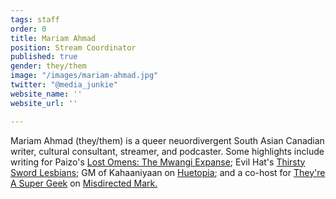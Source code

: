 ```yaml
---
tags: staff
order: 0
title: Mariam Ahmad
position: Stream Coordinator
published: true
gender: they/them
image: "/images/mariam-ahmad.jpg"
twitter: "@media_junkie"
website_name: ''
website_url: ''

---
```

Mariam Ahmad (they/them) is a queer neuordivergent South Asian Canadian writer, cultural consultant, streamer, and podcaster. Some highlights include writing for Paizo's [Lost Omens: The Mwangi Expanse](https://paizo.com/products/btq027ot/discuss&page=10?Pathfinder-Lost-Omens-The-Mwangi-Expanse); Evil Hat's [Thirsty Sword Lesbians;](https://evilhat.com/product/thirsty-sword-lesbians/) GM of Kahaaniyaan on [Huetopia](https://www.twitch.tv/huetopia); and a co-host for [They're A Super Geek](https://twitter.com/tasgeek) on [Misdirected Mark.](http://misdirectedmark.com/)